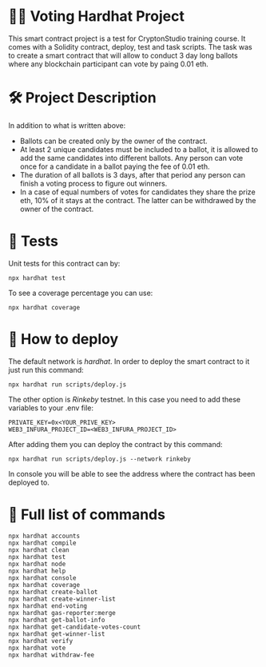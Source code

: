 # :raising_hand_man: Voting Hardhat Project

This smart contract project is a test for CryptonStudio training course. It comes with a Solidity contract, deploy, test and task scripts. The task was to create a smart contract that will allow to conduct 3 day long ballots where any blockchain participant can vote by paing 0.01 eth.

# :hammer_and_wrench: Project Description
In addition to what is written above: 
  - Ballots can be created only by the owner of the contract. 
  - At least 2 unique candidates must be included to a ballot, it is allowed to add the same candidates into different ballots. Any person can vote once for a candidate in a ballot paying the fee of 0.01 eth. 
  - The duration of all ballots is 3 days, after that period any person can finish a voting process to figure out winners. 
  - In a case of equal numbers of votes for candidates they share the prize eth, 10% of it stays at the contract. The latter can be withdrawed by the owner of the contract.

# :triangular_ruler: Tests

Unit tests for this contract can by:
```shell
npx hardhat test
```
To see a coverage percentage you can use:
```shell
npx hardhat coverage
```
# :toolbox: How to deploy

The default network is *hardhat*. In order to deploy the smart contract to it just run this command:
```shell
npx hardhat run scripts/deploy.js
```
The other option is *Rinkeby* testnet. In this case you need to add these variables to your .env file:
```shell
PRIVATE_KEY=0x<YOUR_PRIVE_KEY>
WEB3_INFURA_PROJECT_ID=<WEB3_INFURA_PROJECT_ID>
```
After adding them you can deploy the contract by this command:
```shell
npx hardhat run scripts/deploy.js --network rinkeby
```
In console you will be able to see the address where the contract has been deployed to.



# :page_with_curl: Full list of commands

```shell
npx hardhat accounts
npx hardhat compile
npx hardhat clean
npx hardhat test
npx hardhat node
npx hardhat help
npx hardhat console                       
npx hardhat coverage
npx hardhat create-ballot
npx hardhat create-winner-list
npx hardhat end-voting 
npx hardhat gas-reporter:merge       
npx hardhat get-ballot-info
npx hardhat get-candidate-votes-count
npx hardhat get-winner-list
npx hardhat verify
npx hardhat vote
npx hardhat withdraw-fee
```
